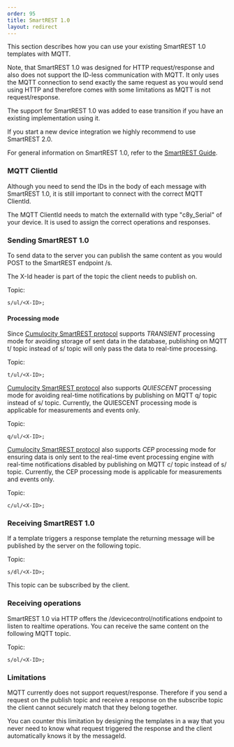 ```yaml
---
order: 95
title: SmartREST 1.0
layout: redirect
---
```


This section describes how you can use your existing SmartREST 1.0 templates with MQTT.

Note, that SmartREST 1.0 was designed for HTTP request/response and also does not support the ID-less communication with MQTT. It only uses the MQTT connection to send exactly the same request as you would send using HTTP and therefore comes with some limitations as MQTT is not request/response.

The support for SmartREST 1.0 was added to ease transition if you have an existing implementation using it.

If you start a new device integration we highly recommend to use SmartREST 2.0.

For general information on SmartREST 1.0, refer to the [SmartREST Guide](/guides/rest/smartrest).

### MQTT ClientId

Although you need to send the IDs in the body of each message with SmartREST 1.0, it is still important to connect with the correct MQTT ClientId.

The MQTT ClientId needs to match the externalId with type "c8y_Serial" of your device. It is used to assign the correct operations and responses.

### Sending SmartREST 1.0

To send data to the server you can publish the same content as you would POST to the SmartREST endpoint /s.

The X-Id header is part of the topic the client needs to publish on.

Topic:
```
s/ul/<X-ID>;
```


#### Processing mode

Since [Cumulocity SmartREST protocol](/guides/reference/smartrest) supports *TRANSIENT* processing mode for avoiding storage of sent data in the database, publishing on MQTT t/ topic instead of s/ topic will only pass the data to real-time processing.

Topic:
```
t/ul/<X-ID>;
``` 

[Cumulocity SmartREST protocol](/guides/reference/smartrest) also supports *QUIESCENT* processing mode for avoiding real-time notifications by publishing on MQTT q/ topic instead of s/ topic. Currently, the QUIESCENT processing mode is applicable for measurements and events only.

Topic:
```
q/ul/<X-ID>;
```

[Cumulocity SmartREST protocol](/guides/reference/smartrest) also supports *CEP* processing mode for ensuring data is only sent to the real-time event processing engine with real-time notifications disabled by publishing on MQTT c/ topic instead of s/ topic. Currently, the CEP processing mode is applicable for measurements and events only.

Topic:
```
c/ul/<X-ID>;
```


### Receiving SmartREST 1.0

If a template triggers a response template the returning message will be published by the server on the following topic.

Topic:
```
s/dl/<X-ID>;
```

This topic can be subscribed by the client.

### Receiving operations

SmartREST 1.0 via HTTP offers the /devicecontrol/notifications endpoint to listen to realtime operations. You can receive the same content on the following MQTT topic.

Topic:
```
s/ol/<X-ID>;
```

### Limitations

MQTT currently does not support request/response. Therefore if you send a request on the publish topic and receive a response on the subscribe topic the client cannot securely match that they belong together.

You can counter this limitation by designing the templates in a way that you never need to know what request triggered the response and the client automatically knows it by the messageId.